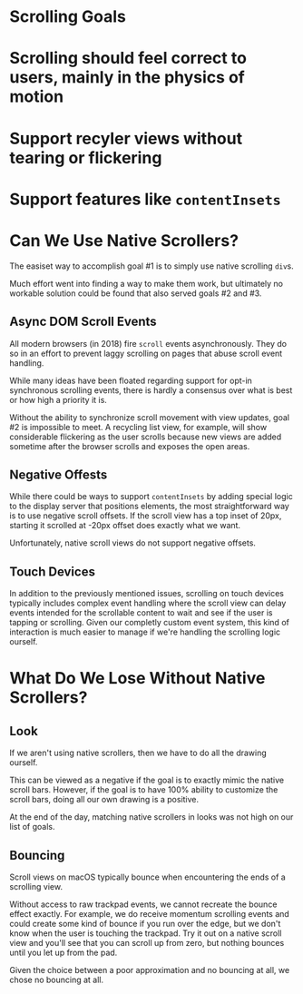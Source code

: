 Scrolling Goals
===============

# Scrolling should feel correct to users, mainly in the physics of motion
# Support recyler views without tearing or flickering
# Support features like `contentInsets`


Can We Use Native Scrollers?
============================

The easiset way to accomplish goal #1 is to simply use native scrolling `div`s.

Much effort went into finding a way to make them work, but ultimately no
workable solution could be found that also served goals #2 and #3.


Async DOM Scroll Events
-----------------------

All modern browsers (in 2018) fire `scroll` events asynchronously.  They do so
in an effort to prevent laggy scrolling on pages that abuse scroll event
handling.

While many ideas have been floated regarding support for opt-in synchronous
scrolling events, there is hardly a consensus over what is best or how high a
priority it is.

Without the ability to synchronize scroll movement with view updates, goal #2 is
impossible to meet.  A recycling list view, for example, will show considerable
flickering as the user scrolls because new views are added sometime after the
browser scrolls and exposes the open areas.


Negative Offests
----------------

While there could be ways to support `contentInsets` by adding special logic
to the display server that positions elements, the most straightforward way is
to use negative scroll offsets.  If the scroll view has a top inset of 20px,
starting it scrolled at -20px offset does exactly what we want.

Unfortunately, native scroll views do not support negative offsets.


Touch Devices
-------------

In addition to the previously mentioned issues, scrolling on touch devices
typically includes complex event handling where the scroll view can delay events
intended for the scrollable content to wait and see if the user is tapping or
scrolling.  Given our completly custom event system, this kind of interaction
is much easier to manage if we're handling the scrolling logic ourself.


What Do We Lose Without Native Scrollers?
==========================================

Look
----

If we aren't using native scrollers, then we have to do all the drawing ourself.

This can be viewed as a negative if the goal is to exactly mimic the native
scroll bars.  However, if the goal is to have 100% ability to customize the
scroll bars, doing all our own drawing is a positive.

At the end of the day, matching native scrollers in looks was not high on our
list of goals.


Bouncing
--------

Scroll views on macOS typically bounce when encountering the ends of a scrolling
view.

Without access to raw trackpad events, we cannot recreate the bounce effect
exactly.  For example, we do receive momentum scrolling events and could create
some kind of bounce if you run over the edge, but we don't know when the user
is touching the trackpad.  Try it out on a native scroll view and you'll see
that you can scroll up from zero, but nothing bounces until you let up from the
pad.

Given the choice between a poor approximation and no bouncing at all, we chose
no bouncing at all.
